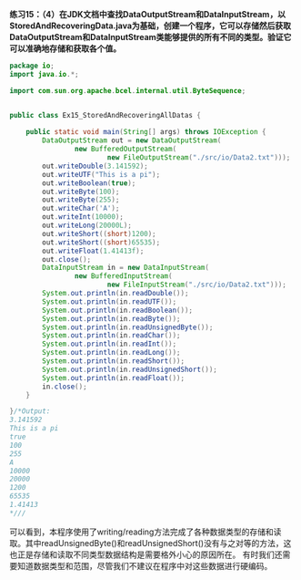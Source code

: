**练习15：（4）在JDK文档中查找DataOutputStream和DataInputStream，以StoredAndRecoveringData.java为基础，创建一个程序，它可以存储然后获取DataOutputStream和DataInputStream类能够提供的所有不同的类型。验证它可以准确地存储和获取各个值。**
```java
package io;
import java.io.*;

import com.sun.org.apache.bcel.internal.util.ByteSequence;


public class Ex15_StoredAndRecoveringAllDatas {
	
	public static void main(String[] args) throws IOException {
        DataOutputStream out = new DataOutputStream(
        		new BufferedOutputStream(
        				new FileOutputStream("./src/io/Data2.txt")));
        out.writeDouble(3.141592);
        out.writeUTF("This is a pi");
        out.writeBoolean(true);
        out.writeByte(100);
        out.writeByte(255);
        out.writeChar('A');
        out.writeInt(10000);
        out.writeLong(20000L);
        out.writeShort((short)1200);
        out.writeShort((short)65535);
        out.writeFloat(1.41413f);
        out.close();
        DataInputStream in = new DataInputStream(
        		new BufferedInputStream(
        				new FileInputStream("./src/io/Data2.txt")));
        System.out.println(in.readDouble());
        System.out.println(in.readUTF());
        System.out.println(in.readBoolean());
        System.out.println(in.readByte());
        System.out.println(in.readUnsignedByte());
        System.out.println(in.readChar());
        System.out.println(in.readInt());
        System.out.println(in.readLong());
        System.out.println(in.readShort());
        System.out.println(in.readUnsignedShort());
        System.out.println(in.readFloat());
        in.close();
	}

}/*Output:
3.141592
This is a pi
true
100
255
A
10000
20000
1200
65535
1.41413
*///
```
可以看到，本程序使用了writing/reading方法完成了各种数据类型的存储和读取。其中readUnsignedByte()和readUnsignedShort()没有与之对等的方法，这也正是存储和读取不同类型数据结构是需要格外小心的原因所在。
有时我们还需要知道数据类型和范围，尽管我们不建议在程序中对这些数据进行硬编码。
